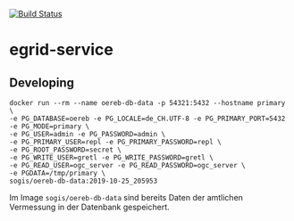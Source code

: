 [![Build Status](https://travis-ci.org/edigonzales/egrid-service.svg?branch=master)](https://travis-ci.org/edigonzales/egrid-service)
# egrid-service

## Developing
```
docker run --rm --name oereb-db-data -p 54321:5432 --hostname primary \
-e PG_DATABASE=oereb -e PG_LOCALE=de_CH.UTF-8 -e PG_PRIMARY_PORT=5432 -e PG_MODE=primary \
-e PG_USER=admin -e PG_PASSWORD=admin \
-e PG_PRIMARY_USER=repl -e PG_PRIMARY_PASSWORD=repl \
-e PG_ROOT_PASSWORD=secret \
-e PG_WRITE_USER=gretl -e PG_WRITE_PASSWORD=gretl \
-e PG_READ_USER=ogc_server -e PG_READ_PASSWORD=ogc_server \
-e PGDATA=/tmp/primary \
sogis/oereb-db-data:2019-10-25_205953
```

Im Image `sogis/oereb-db-data` sind bereits Daten der amtlichen Vermessung in der Datenbank gespeichert.
